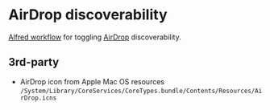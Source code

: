 # AirDrop discoverability

[Alfred workflow](https://alfredapp.com/workflows/) for toggling [AirDrop](https://en.wikipedia.org/wiki/AirDrop) discoverability.

## 3rd-party

- AirDrop icon from Apple Mac OS resources `/System/Library/CoreServices/CoreTypes.bundle/Contents/Resources/AirDrop.icns`
